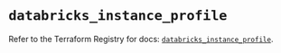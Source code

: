 # `databricks_instance_profile`

Refer to the Terraform Registry for docs: [`databricks_instance_profile`](https://registry.terraform.io/providers/databricks/databricks/1.86.0/docs/resources/instance_profile).
